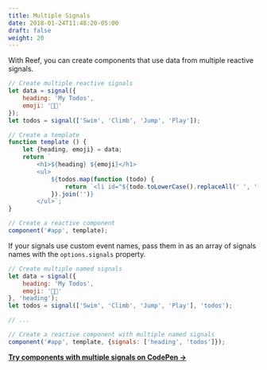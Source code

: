 ```yaml
---
title: Multiple Signals
date: 2018-01-24T11:48:20-05:00
draft: false
weight: 20
---
```


With Reef, you can create components that use data from multiple reactive signals.

```js
// Create multiple reactive signals
let data = signal({
	heading: 'My Todos',
	emoji: '👋🎉'
});
let todos = signal(['Swim', 'Climb', 'Jump', 'Play']);

// Create a template
function template () {
	let {heading, emoji} = data;
	return `
		<h1>${heading} ${emoji}</h1>
		<ul>
			${todos.map(function (todo) {
				return `<li id="${todo.toLowerCase().replaceAll(' ', '-')}">${todo}</li>`;
			}).join('')}
		</ul>`;
}

// Create a reactive component
component('#app', template);
```

If your signals use custom event names, pass them in as an array of signals names with the `options.signals` property.

```js
// Create multiple named signals
let data = signal({
	heading: 'My Todos',
	emoji: '👋🎉'
}, 'heading');
let todos = signal(['Swim', 'Climb', 'Jump', 'Play'], 'todos');

// ...

// Create a reactive component with multiple named signals
component('#app', template, {signals: ['heading', 'todos']});
```

**[Try components with multiple signals on CodePen &rarr;](https://codepen.io/cferdinandi/pen/oNJRMEZ?editors=0011)**
